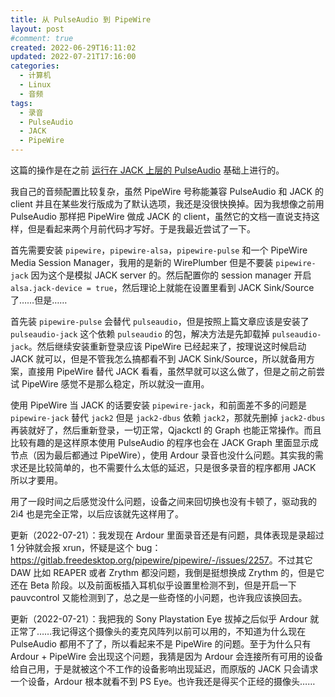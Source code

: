 ```yaml
---
title: 从 PulseAudio 到 PipeWire
layout: post
#comment: true
created: 2022-06-29T16:11:02
updated: 2022-07-21T17:16:00
categories:
  - 计算机
  - Linux
  - 音频
tags:
  - 录音
  - PulseAudio
  - JACK
  - PipeWire
---
```

这篇的操作是在之前 [运行在 JACK 上层的 PulseAudio](../Run-PulseAudio-on-Top-of-JACK/) 基础上进行的。

我自己的音频配置比较复杂，虽然 PipeWire 号称能兼容 PulseAudio 和 JACK 的 client 并且在某些发行版成为了默认选项，我还是没很快换掉。因为我想像之前用 PulseAudio 那样把 PipeWire 做成 JACK 的 client，虽然它的文档一直说支持这样，但是看起来两个月前代码才写好。于是我最近尝试了一下。

<!--more-->

首先需要安装 `pipewire`，`pipewire-alsa`，`pipewire-pulse` 和一个 PipeWire Media Session Manager，我用的是新的 WirePlumber 但是不要装 `pipewire-jack` 因为这个是模拟 JACK server 的。然后配置你的 session manager 开启 `alsa.jack-device = true`，然后理论上就能在设置里看到 JACK Sink/Source 了……但是……

首先装 `pipewire-pulse` 会替代 `pulseaudio`，但是按照上篇文章应该是安装了 `pulseaudio-jack` 这个依赖 `pulseaudio` 的包，解决方法是先卸载掉 `pulseaudio-jack`。然后继续安装重新登录应该 PipeWire 已经起来了，按理说这时候启动 JACK 就可以，但是不管我怎么搞都看不到 JACK Sink/Source，所以就备用方案，直接用 PipeWire 替代 JACK 看看，虽然早就可以这么做了，但是之前之前尝试 PipeWire 感觉不是那么稳定，所以就没一直用。

使用 PipeWire 当 JACK 的话要安装 `pipewire-jack`，和前面差不多的问题是 `pipewire-jack` 替代 `jack2` 但是 `jack2-dbus` 依赖 `jack2`，那就先删掉 `jack2-dbus` 再装就好了，然后重新登录，一切正常，Qjackctl 的 Graph 也能正常操作。而且比较有趣的是这样原本使用 PulseAudio 的程序也会在 JACK Graph 里面显示成节点（因为最后都通过 PipeWire），使用 Ardour 录音也没什么问题。其实我的需求还是比较简单的，也不需要什么太低的延迟，只是很多录音的程序都用 JACK 所以才要用。

用了一段时间之后感觉没什么问题，设备之间来回切换也没有卡顿了，驱动我的 2i4 也是完全正常，以后应该就先这样用了。

更新（2022-07-21）：我发现在 Ardour 里面录音还是有问题，具体表现是录超过 1 分钟就会报 xrun，怀疑是这个 bug：<https://gitlab.freedesktop.org/pipewire/pipewire/-/issues/2257>。不过其它 DAW 比如 REAPER 或者 Zrythm 都没问题，我倒是挺想换成 Zrythm 的，但是它还在 Beta 阶段。以及前面板插入耳机似乎设置里检测不到，但是开启一下 pauvcontrol 又能检测到了，总之是一些奇怪的小问题，也许我应该换回去。

更新（2022-07-21）：我把我的 Sony Playstation Eye 拔掉之后似乎 Ardour 就正常了……我记得这个摄像头的麦克风阵列以前可以用的，不知道为什么现在 PulseAudio 都用不了了，所以看起来不是 PipeWire 的问题。至于为什么只有 Ardour + PipeWire 会出现这个问题，我猜是因为 Ardour 会连接所有可用的设备给自己用，于是就被这个不工作的设备影响出现延迟，而原版的 JACK 只会请求一个设备，Ardour 根本就看不到 PS Eye。也许我还是得买个正经的摄像头……
